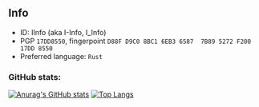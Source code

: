 ## Info
- ID: IInfo (aka I-Info, I_Info)   
- PGP `17DD8550`, fingerpoint `D88F D9C0 8BC1 6EB3 6587  7B89 5272 F200 17DD 8550`
- Preferred language: `Rust`

### GitHub stats: 
[![Anurag's GitHub stats](https://github-readme-stats.vercel.app/api?username=I-Info&show_icons=true&count_private=true&theme=onedark)](https://github.com/I-Info/I-Info)
[![Top Langs](https://github-readme-stats.vercel.app/api/top-langs/?username=I-Info&layout=compact&theme=onedark)](https://github.com/I-Info/I-Info)

